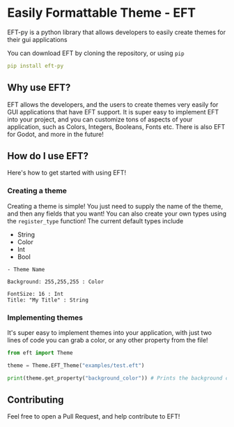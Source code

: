 # Easily Formattable Theme - EFT

EFT-py is a python library that allows developers to easily create themes for their gui applications

You can download EFT by cloning the repository, or using `pip`

```yml
pip install eft-py
```

## Why use EFT?

EFT allows the developers, and the users to create themes very easily for GUI applications that have EFT support. It is super easy to implement EFT into your project, and you can customize tons of aspects of your application, such as Colors, Integers, Booleans, Fonts etc. There is also EFT for Godot, and more in the future!

## How do I use EFT?

Here's how to get started with using EFT!

### Creating a theme

Creating a theme is simple! You just need to supply the name of the theme, and then any fields that you want! You can also create your own types using the `register_type` function! The current default types include

- String
- Color
- Int
- Bool

```eft
- Theme Name

Background: 255,255,255 : Color

FontSize: 16 : Int
Title: "My Title" : String
```

### Implementing themes

It's super easy to implement themes into your application, with just two lines of code you can grab a color, or any other property from the file!

```py
from eft import Theme

theme = Theme.EFT_Theme("examples/test.eft")

print(theme.get_property("background_color")) # Prints the background color property!
```

## Contributing

Feel free to open a Pull Request, and help contribute to EFT!
